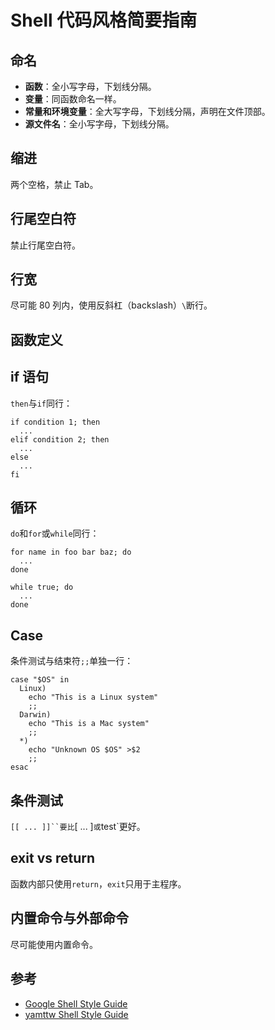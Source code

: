 # Shell 代码风格简要指南

## 命名

- **函数**：全小写字母，下划线分隔。
- **变量**：同函数命名一样。
- **常量和环境变量**：全大写字母，下划线分隔，声明在文件顶部。
- **源文件名**：全小写字母，下划线分隔。

## 缩进

两个空格，禁止 Tab。

## 行尾空白符

禁止行尾空白符。

## 行宽

尽可能 80 列内，使用反斜杠（backslash）`\`断行。

## 函数定义

## if 语句

`then`与`if`同行：

```shell
if condition 1; then
  ...
elif condition 2; then
  ...
else
  ...
fi
```

## 循环

`do`和`for`或`while`同行：

```shell
for name in foo bar baz; do
  ...
done

while true; do
  ...
done
```

## Case

条件测试与结束符`;;`单独一行：

```shell
case "$OS" in
  Linux)
    echo "This is a Linux system"
    ;;
  Darwin)
    echo "This is a Mac system"
    ;;
  *)
    echo "Unknown OS $OS" >$2
    ;;
esac
```

## 条件测试

`[[ ... ]]``要比`[ ... ]`或`test`更好。

## exit vs return

函数内部只使用`return`，`exit`只用于主程序。

## 内置命令与外部命令

尽可能使用内置命令。

## 参考

- [Google Shell Style Guide](https://google.github.io/styleguide/shell.xml#Indentation)
- [yamttw Shell Style Guide](https://github.com/ymattw/shell-style-guide/blob/master/shell-style-guide-cn.md)
